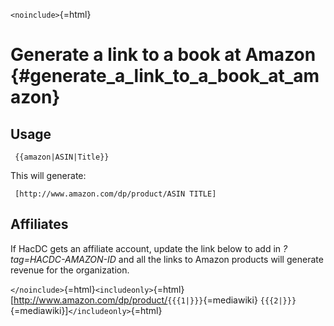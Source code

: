 `<noinclude>`{=html}

# Generate a link to a book at Amazon {#generate_a_link_to_a_book_at_amazon}

## Usage

` {{amazon|ASIN|Title}}`

This will generate:

` [http://www.amazon.com/dp/product/ASIN TITLE]`

## Affiliates

If HacDC gets an affiliate account, update the link below to add in
*?tag=HACDC-AMAZON-ID* and all the links to Amazon products will
generate revenue for the organization.

`</noinclude>`{=html}`<includeonly>`{=html}\[<http://www.amazon.com/dp/product/>`{{{1|}}}`{=mediawiki}
`{{{2|}}}`{=mediawiki}\]`</includeonly>`{=html}
